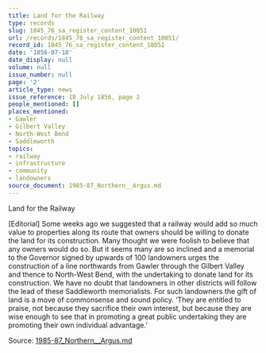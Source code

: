 ```yaml
---
title: Land for the Railway
type: records
slug: 1845_76_sa_register_content_10051
url: /records/1845_76_sa_register_content_10051/
record_id: 1845_76_sa_register_content_10051
date: '1856-07-18'
date_display: null
volume: null
issue_number: null
page: '2'
article_type: news
issue_reference: 18 July 1856, page 2
people_mentioned: []
places_mentioned:
- Gawler
- Gilbert Valley
- North-West Bend
- Saddleworth
topics:
- railway
- infrastructure
- community
- landowners
source_document: 1985-87_Northern__Argus.md
---
```


Land for the Railway

[Editorial] Some weeks ago we suggested that a railway would add so much value to properties along its route that owners should be willing to donate the land for its construction.  Many thought we were foolish to believe that any owners would do so.  But it seems many are so inclined and a memorial to the Governor signed by upwards of 100 landowners urges the construction of a line northwards from Gawler through the Gilbert Valley and thence to North-West Bend, with the undertaking to donate land for its construction.  We have no doubt that landowners in other districts will follow the lead of these Saddleworth memorialists.  For such landowners the gift of land is a move of commonsense and sound policy.  ‘They are entitled to praise, not because they sacrifice their own interest, but because they are wise enough to see that in promoting a great public undertaking they are promoting their own individual advantage.’

Source: [1985-87_Northern__Argus.md](/downloads/markdown/1985-87_Northern__Argus.md)

